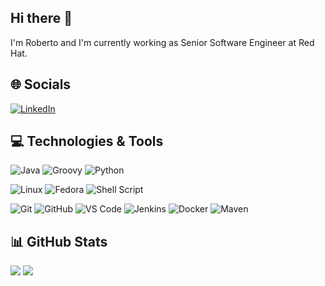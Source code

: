 ## Hi there 👋

I'm Roberto and I'm currently working as Senior Software Engineer at Red Hat.

## 🌐 Socials
[![LinkedIn](https://img.shields.io/badge/LinkedIn-%230077B5.svg?logo=linkedin&logoColor=white)](https://linkedin.com/in/rgdoliveira)

## 💻 Technologies & Tools
![Java](https://img.shields.io/badge/Java-black?style=for-the-badge&logo=java)
![Groovy](https://img.shields.io/badge/Groovy-black?style=for-the-badge&logo=Groovy)
![Python](https://img.shields.io/badge/-Python-black?style=for-the-badge&logo=Python)

![Linux](https://img.shields.io/badge/Linux-black?style=for-the-badge&logo=linux)
![Fedora](https://img.shields.io/badge/Fedora-black?style=for-the-badge&logo=fedora)
![Shell Script](https://img.shields.io/badge/shell_script-%23121011.svg?style=for-the-badge&logo=gnu-bash)

![Git](https://img.shields.io/badge/-Git-black?style=for-the-badge&logo=git)
![GitHub](https://img.shields.io/badge/-GitHub-181717?style=for-the-badge&logo=github)
![VS Code](https://img.shields.io/badge/VS%20Code-black?style=for-the-badge&logo=visual-studio-code)
![Jenkins](https://img.shields.io/badge/Jenkins-black?style=for-the-badge&logo=jenkins)
![Docker](https://img.shields.io/badge/docker-black?style=for-the-badge&logo=Docker)
![Maven](https://img.shields.io/badge/maven-black?style=for-the-badge&logo=apache-maven)

## 📊 GitHub Stats
![](https://github-readme-stats.vercel.app/api?username=rgdoliveira&theme=dark&include_all_commits=true&count_private=true) ![](https://github-readme-streak-stats.herokuapp.com/?user=rgdoliveira)
